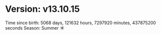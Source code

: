 # Version: v13.10.15
Time since birth: 5068 days, 121632 hours, 7297920 minutes, 437875200 seconds
Season: Summer ☀️
